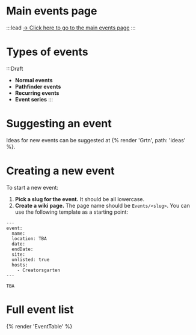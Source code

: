 # Main events page

:::lead
[&rarr; Click here to go to the main events page](/events/)
:::

# Types of events

:::Draft
- **Normal events**
- **Pathfinder events**
- **Recurring events**
- **Event series**
:::

# Suggesting an event

Ideas for new events can be suggested at {% render 'Grtn', path: 'ideas' %}.

# Creating a new event

To start a new event:

1. **Pick a slug for the event.** It should be all lowercase.
2. **Create a wiki page.** The page name should be `Events/<slug>`. You can use the following template as a starting point:

```
---
event:
  name:
  location: TBA
  date:
  endDate:
  site:
  unlisted: true
  hosts:
    - Creatorsgarten
---

TBA
```

# Full event list

{% render 'EventTable' %}